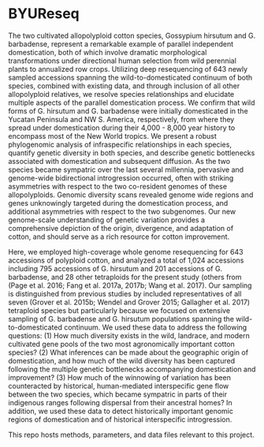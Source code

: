 # BYUReseq
The two cultivated allopolyploid cotton species, Gossypium hirsutum and G. barbadense, represent a remarkable example of parallel independent domestication, both of which involve dramatic morphological transformations under directional human selection from wild perennial plants to annualized row crops. Utilizing deep resequencing of 643 newly sampled accessions spanning the wild-to-domesticated continuum of both species, combined with existing data, and through inclusion of all other allopolyploid relatives, we resolve species relationships and elucidate multiple aspects of the parallel domestication process. We confirm that wild forms of G. hirsutum and G. barbadense were initially domesticated in the Yucatan Peninsula and NW S. America, respectively, from where they spread under domestication during their 4,000 - 8,000 year history to encompass most of the New World tropics. We present a robust phylogenomic analysis of infraspecific relationships in each species, quantify genetic diversity in both species, and describe genetic bottlenecks associated with domestication and subsequent diffusion. As the two species became sympatric over the last several millennia, pervasive and genome-wide bidirectional introgression occurred, often with striking asymmetries with respect to the two co-resident genomes of these allopolyploids. Genomic diversity scans revealed genome wide regions and genes unknowingly targeted during the domestication process, and additional asymmetries with respect to the two subgenomes. Our new genome-scale understanding of genetic variation provides a comprehensive depiction of the origin, divergence, and adaptation of cotton, and should serve as a rich resource for cotton improvement.

Here, we employed high-coverage whole genome resequencing for 643 accessions of polyploid cotton, and analyzed a total of 1,024 accessions including 795 accessions of G. hirsutum and 201 accessions of G. barbadense, and 28 other tetraploids for the present study (others from (Page et al. 2016; Fang et al. 2017a, 2017b; Wang et al. 2017). Our sampling is distinguished from previous studies by included representatives of all seven (Grover et al. 2015b; Wendel and Grover 2015; Gallagher et al. 2017) tetraploid species but particularly because we focused on extensive sampling of G. barbadense and G. hirsutum populations spanning the wild-to-domesticated continuum. We used these data to address the following questions: (1) How much diversity exists in the wild, landrace, and modern cultivated gene pools of the two most agronomically important cotton species? (2) What inferences can be made about the geographic origin of domestication, and how much of the wild diversity has been captured following the multiple genetic bottlenecks accompanying domestication and improvement? (3) How much of the winnowing of variation has been counteracted by historical, human-mediated interspecific gene flow between the two species, which became sympatric in parts of their indigenous ranges following dispersal from their ancestral homes? In addition, we used these data to detect historically important genomic regions of domestication and of historical interspecific introgression. 

This repo hosts methods, parameters, and data files relevant to this project.
